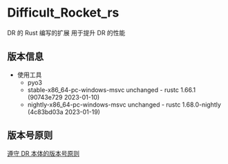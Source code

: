 # Difficult_Rocket_rs

DR 的 Rust 编写的扩展
用于提升 DR 的性能

## 版本信息
- 使用工具
  - pyo3 
  - stable-x86_64-pc-windows-msvc unchanged - rustc 1.66.1 (90743e729 2023-01-10) 
  - nightly-x86_64-pc-windows-msvc unchanged - rustc 1.68.0-nightly (4c83bd03a 2023-01-19)

## 版本号原则

[遵守 DR 本体的版本号原则](/docs/src/version.md)

